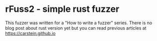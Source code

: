 # rFuss2 - simple rust fuzzer

This fuzzer was written for a "How to write a fuzzer" series. There is no blog post about rust version yet but you can read previous articles at https://carstein.github.io
